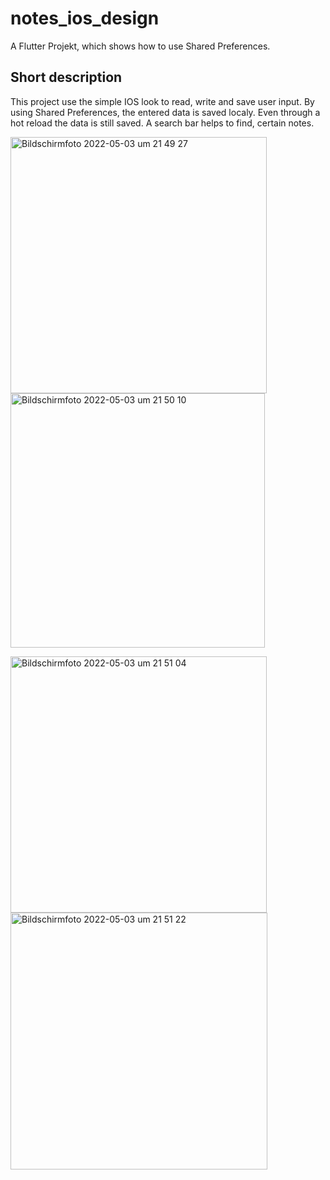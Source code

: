 # notes_ios_design

A Flutter Projekt, which shows how to use Shared Preferences.

## Short description

This project use the simple IOS look to read, write and save user input.
By using Shared Preferences, the entered data is saved localy.
Even through a hot reload the data is still saved. A search bar helps to find, certain notes.



<img width="410" alt="Bildschirmfoto 2022-05-03 um 21 49 27" src="https://user-images.githubusercontent.com/92608003/166554964-29873a54-512d-4730-a03d-070728f6d261.png"> <img width="407" alt="Bildschirmfoto 2022-05-03 um 21 50 10" src="https://user-images.githubusercontent.com/92608003/166554975-639c938f-9b74-4268-9794-92ef3e86c143.png">

<img width="410" alt="Bildschirmfoto 2022-05-03 um 21 51 04" src="https://user-images.githubusercontent.com/92608003/166554983-39e99c30-d256-45a0-9fd9-e7636c06930e.png"> <img width="411" alt="Bildschirmfoto 2022-05-03 um 21 51 22" src="https://user-images.githubusercontent.com/92608003/166555006-4f334b95-03df-44f5-8553-d562c9d2e4b8.png">

